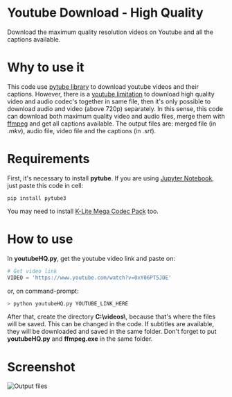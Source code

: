 # Youtube Download - High Quality
Download the maximum quality resolution videos on Youtube and all the captions available.

# Why to use it
This code use [pytube library](https://python-pytube.readthedocs.io/en/latest/) to download youtube videos and their captions. However, there is a [youtube limitation](https://github.com/nficano/pytube) to download high quality video and audio codec's together in same file, then it's only possible to download audio and video (above 720p) separately. In this sense, this code can download both maximum quality video and audio files, merge them with [ffmpeg](https://www.ffmpeg.org/documentation.html) and get all captions available. The output files are: merged file (in *.mkv*), audio file, video file and the captions (in *.srt*). 

# Requirements
First, it's necessary to install **pytube**. If you are using [Jupyter Notebook](https://jupyter.org/), just paste this code in cell:
```
pip install pytube3
```
You may need to install [K-Lite Mega Codec Pack](https://k-lite-mega-codec-pack.br.uptodown.com/windows) too. 

# How to use
In **youtubeHQ.py**, get the youtube video link and paste on:
```Python
# Get video link
VIDEO = 'https://www.youtube.com/watch?v=0xY06PT5JDE'
```

or, on command-prompt:

```Python
> python youtubeHQ.py YOUTUBE_LINK_HERE
```

After that, create the directory **C:\\videos\\**, because that's where the files will be saved. This can be changed in the code. If subtitles are available, they will be downloaded and saved in the same folder. Don't forget to put **youtubeHQ.py** and **ffmpeg.exe** in the same folder. 

# Screenshot
![Output files](https://user-images.githubusercontent.com/56649205/71645595-63040080-2cb9-11ea-85be-08f04d7e2c6b.PNG)

